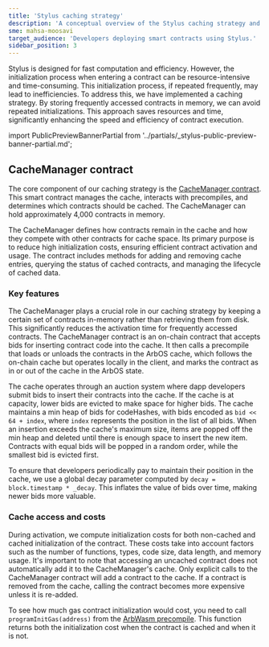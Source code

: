 ```yaml
---
title: 'Stylus caching strategy'
description: 'A conceptual overview of the Stylus caching strategy and CacheManager contract, and explaining its functionality.'
sme: mahsa-moosavi
target_audience: 'Developers deploying smart contracts using Stylus.'
sidebar_position: 3
---
```


Stylus is designed for fast computation and efficiency. However, the initialization process when entering a contract can be resource-intensive and time-consuming. This initialization process, if repeated frequently, may lead to inefficiencies. To address this, we have implemented a caching strategy. By storing frequently accessed contracts in memory, we can avoid repeated initializations. This approach saves resources and time, significantly enhancing the speed and efficiency of contract execution.

import PublicPreviewBannerPartial from '../partials/_stylus-public-preview-banner-partial.md';

<PublicPreviewBannerPartial />

## CacheManager contract

The core component of our caching strategy is the [CacheManager contract](https://github.com/OffchainLabs/stylus-contracts/blob/c51ab1dc90f543caf579600162f77e053984b8cd/src/chain/CacheManager.sol). This smart contract manages the cache, interacts with precompiles, and determines which contracts should be cached. The CacheManager can hold approximately 4,000 contracts in memory.

The CacheManager defines how contracts remain in the cache and how they compete with other contracts for cache space. Its primary purpose is to reduce high initialization costs, ensuring efficient contract activation and usage. The contract includes methods for adding and removing cache entries, querying the status of cached contracts, and managing the lifecycle of cached data.

### Key features

The CacheManager plays a crucial role in our caching strategy by keeping a certain set of contracts in-memory rather than retrieving them from disk. This significantly reduces the activation time for frequently accessed contracts. The CacheManager contract is an on-chain contract that accepts bids for inserting contract code into the cache. It then calls a precompile that loads or unloads the contracts in the ArbOS cache, which follows the on-chain cache but operates locally in the client, and marks the contract as in or out of the cache in the ArbOS state.

The cache operates through an auction system where dapp developers submit bids to insert their contracts into the cache. If the cache is at capacity, lower bids are evicted to make space for higher bids. The cache maintains a min heap of bids for codeHashes, with bids encoded as `bid << 64 + index`, where `index` represents the position in the list of all bids. When an insertion exceeds the cache's maximum size, items are popped off the min heap and deleted until there is enough space to insert the new item. Contracts with equal bids will be popped in a random order, while the smallest bid is evicted first.

To ensure that developers periodically pay to maintain their position in the cache, we use a global decay parameter computed by `decay = block.timestamp * _decay`. This inflates the value of bids over time, making newer bids more valuable.

### Cache access and costs

During activation, we compute initialization costs for both non-cached and cached initialization of the contract. These costs take into account factors such as the number of functions, types, code size, data length, and memory usage. It's important to note that accessing an uncached contract does not automatically add it to the CacheManager's cache. Only explicit calls to the CacheManager contract will add a contract to the cache. If a contract is removed from the cache, calling the contract becomes more expensive unless it is re-added.

To see how much gas contract initialization would cost, you need to call `programInitGas(address)` from the [ArbWasm precompile](https://github.com/OffchainLabs/nitro/blob/d906798140e562500beb9005d2503b0272852298/precompiles/ArbWasm.go). This function returns both the initialization cost when the contract is cached and when it is not.
